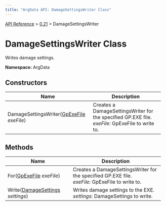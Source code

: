 ```yaml
---
title: "ArgData API: DamageSettingsWriter Class"
---
```


[API Reference](/argdata/api/) &gt; [0.21](/argdata/api/0.21/) &gt; DamageSettingsWriter

# DamageSettingsWriter Class

Writes damage settings.

**Namespace:** ArgData

## Constructors

<table class="table table-bordered table-striped ">
<thead>
  <tr>
    <th>Name</th>
    <th>Description</th>
  </tr>
</thead>
<tbody>
  <tr>
    <td>DamageSettingsWriter(<a href="/argdata/api/0.21/gpexefile/">GpExeFile</a> <em>exeFile</em>)</td>
    <td>Creates a DamageSettingsWriter for the specified GP.EXE file.<br /><em>exeFile</em>: GpExeFile to write to.<br /></td>
  </tr>
</tbody>
</table>


## Methods

<table class="table table-bordered table-striped ">
<thead>
  <tr>
    <th>Name</th>
    <th>Description</th>
  </tr>
</thead>
<tbody>
  <tr>
    <td>For(<a href="/argdata/api/0.21/gpexefile/">GpExeFile</a> <em>exeFile</em>)</td>
    <td>Creates a DamageSettingsWriter for the specified GP.EXE file.<br /><em>exeFile</em>: GpExeFile to write to.<br /></td>
  </tr>
  <tr>
    <td>Write(<a href="/argdata/api/0.21/damagesettings/">DamageSettings</a> <em>settings</em>)</td>
    <td>Writes damage settings to the EXE.<br /><em>settings</em>: DamageSettings to write.<br /></td>
  </tr>
</tbody>
</table>


